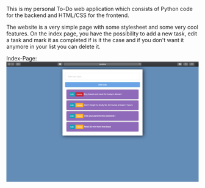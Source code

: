 This is my personal To-Do web application which consists of Python code for the backend and HTML/CSS for the frontend. 

The website is a very simple page with some stylesheet and some very cool features. On the index page, you have the possibility to add a new task, edit a task and mark it as completed if is it the case and if you don't want it anymore in your list you can delete it. 

Index-Page:
![](README-images/index.png)

